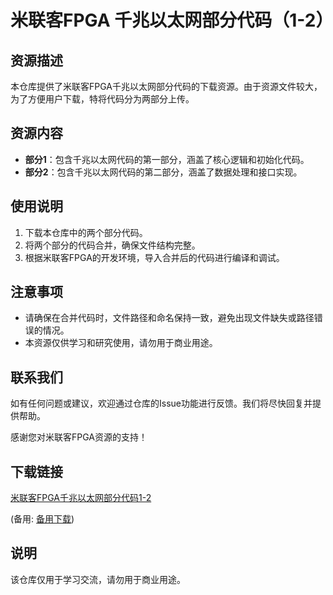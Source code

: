 # 米联客FPGA 千兆以太网部分代码（1-2）

## 资源描述

本仓库提供了米联客FPGA千兆以太网部分代码的下载资源。由于资源文件较大，为了方便用户下载，特将代码分为两部分上传。

## 资源内容

- **部分1**：包含千兆以太网代码的第一部分，涵盖了核心逻辑和初始化代码。
- **部分2**：包含千兆以太网代码的第二部分，涵盖了数据处理和接口实现。

## 使用说明

1. 下载本仓库中的两个部分代码。
2. 将两个部分的代码合并，确保文件结构完整。
3. 根据米联客FPGA的开发环境，导入合并后的代码进行编译和调试。

## 注意事项

- 请确保在合并代码时，文件路径和命名保持一致，避免出现文件缺失或路径错误的情况。
- 本资源仅供学习和研究使用，请勿用于商业用途。

## 联系我们

如有任何问题或建议，欢迎通过仓库的Issue功能进行反馈。我们将尽快回复并提供帮助。

感谢您对米联客FPGA资源的支持！

## 下载链接
[米联客FPGA千兆以太网部分代码1-2](https://pan.quark.cn/s/bf7b027e80a7) 

(备用: [备用下载](https://pan.baidu.com/s/1PETmh_pXY-x7fjlxGfizXg?pwd=1234))

## 说明

该仓库仅用于学习交流，请勿用于商业用途。
